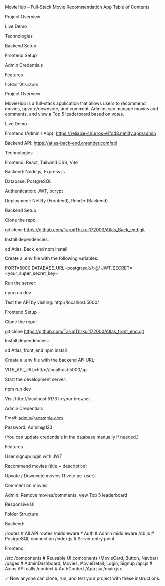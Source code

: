 MovieHub – Full-Stack Movie Recommendation App
Table of Contents

Project Overview

Live Demo

Technologies

Backend Setup

Frontend Setup

Admin Credentials

Features

Folder Structure

Project Overview

MovieHub is a full-stack application that allows users to recommend movies, upvote/downvote, and comment. Admins can manage movies and comments, and view a Top 5 leaderboard based on votes.

Live Demo

Frontend (Admin / App): https://reliable-churros-e1fdd8.netlify.app/admin

Backend API: https://atlas-back-end.onrender.com/api

Technologies

Frontend: React, Tailwind CSS, Vite

Backend: Node.js, Express.js

Database: PostgreSQL

Authentication: JWT, bcrypt

Deployment: Netlify (Frontend), Render (Backend)

Backend Setup

Clone the repo:

git clone https://github.com/TarunThakur172000/Atlas_Back_end.git


Install dependencies:

cd Atlas_Back_end
npm install


Create a .env file with the following variables:

PORT=5000
DATABASE_URL=postgresql://<user>:<password>@<host>/<db>
JWT_SECRET=<your_super_secret_key>


Run the server:

npm run dev


Test the API by visiting: http://localhost:5000/

Frontend Setup

Clone the repo:

git clone https://github.com/TarunThakur172000/Atlas_front_end.git


Install dependencies:

cd Atlas_front_end
npm install


Create a .env file with the backend API URL:

VITE_API_URL=http://localhost:5000/api


Start the development server:

npm run dev


Visit http://localhost:5173 in your browser.

Admin Credentials

Email: admin@example.com

Password: Admin@123

(You can update credentials in the database manually if needed.)

Features

User signup/login with JWT

Recommend movies (title + description)

Upvote / Downvote movies (1 vote per user)

Comment on movies

Admin: Remove movies/comments, view Top 5 leaderboard

Responsive UI

Folder Structure

Backend:

/routes       # All API routes
/middleware   # Auth & Admin middleware
/db.js        # PostgreSQL connection
/index.js     # Server entry point


Frontend:

/src
  /components  # Reusable UI components (MovieCard, Button, Navbar)
  /pages       # AdminDashboard, Movies, MovieDetail, Login, Signup
  /api.js      # Axios API calls
  /context     # AuthContext
/App.jsx
/main.jsx


✅ Now anyone can clone, run, and test your project with these instructions.
